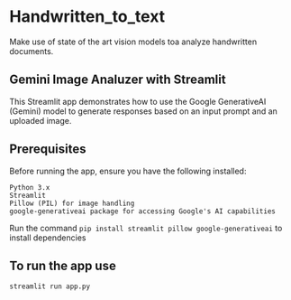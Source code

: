 # Handwritten_to_text
Make use of state of the art vision models toa analyze handwritten documents.

## Gemini Image Analuzer with Streamlit
This Streamlit app demonstrates how to use the Google GenerativeAI (Gemini) model to generate responses based on an input prompt and an uploaded image.

## Prerequisites
Before running the app, ensure you have the following installed:
```
Python 3.x
Streamlit
Pillow (PIL) for image handling
google-generativeai package for accessing Google's AI capabilities
```
Run the command ```pip install streamlit pillow google-generativeai``` to install dependencies

## To run the app use 
```streamlit run app.py```
